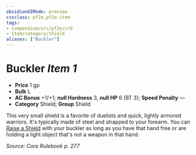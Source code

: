 ```yaml
---
obsidianUIMode: preview
cssclass: pf2e,pf2e-item
tags:
- compendium/src/pf2e/crb
- item/category/shield
aliases: ["Buckler"]
---
```

# Buckler *Item 1*  

- **Price** 1 gp
- **Bulk** L
- **AC Bonus** +1/+1; **null Hardness** 3, **null HP** 6 (BT 3); **Speed Penalty** —
- **Category** Shield; **Group** Shield 

This very small shield is a favorite of duelists and quick, lightly armored warriors. It's typically made of steel and strapped to your forearm. You can [Raise a Shield](/rules/actions/raise-a-shield.md) with your buckler as long as you have that hand free or are holding a light object that's not a weapon in that hand.

*Source: Core Rulebook p. 277*